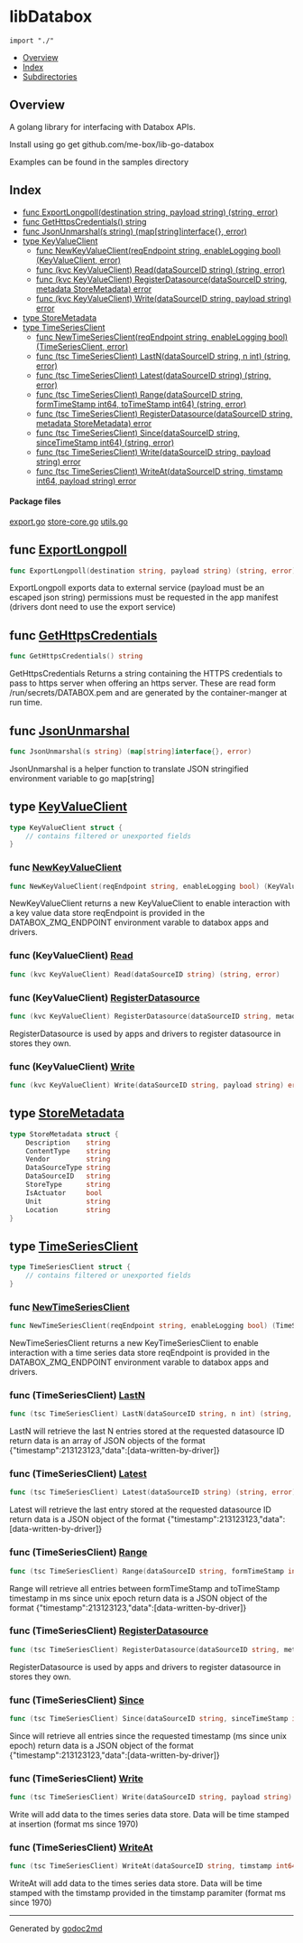 

# libDatabox
`import "./"`

* [Overview](#pkg-overview)
* [Index](#pkg-index)
* [Subdirectories](#pkg-subdirectories)

## <a name="pkg-overview">Overview</a>
A golang library for interfacing with Databox APIs.

Install using go get github.com/me-box/lib-go-databox

Examples can be found in the samples directory




## <a name="pkg-index">Index</a>
* [func ExportLongpoll(destination string, payload string) (string, error)](#ExportLongpoll)
* [func GetHttpsCredentials() string](#GetHttpsCredentials)
* [func JsonUnmarshal(s string) (map[string]interface{}, error)](#JsonUnmarshal)
* [type KeyValueClient](#KeyValueClient)
  * [func NewKeyValueClient(reqEndpoint string, enableLogging bool) (KeyValueClient, error)](#NewKeyValueClient)
  * [func (kvc KeyValueClient) Read(dataSourceID string) (string, error)](#KeyValueClient.Read)
  * [func (kvc KeyValueClient) RegisterDatasource(dataSourceID string, metadata StoreMetadata) error](#KeyValueClient.RegisterDatasource)
  * [func (kvc KeyValueClient) Write(dataSourceID string, payload string) error](#KeyValueClient.Write)
* [type StoreMetadata](#StoreMetadata)
* [type TimeSeriesClient](#TimeSeriesClient)
  * [func NewTimeSeriesClient(reqEndpoint string, enableLogging bool) (TimeSeriesClient, error)](#NewTimeSeriesClient)
  * [func (tsc TimeSeriesClient) LastN(dataSourceID string, n int) (string, error)](#TimeSeriesClient.LastN)
  * [func (tsc TimeSeriesClient) Latest(dataSourceID string) (string, error)](#TimeSeriesClient.Latest)
  * [func (tsc TimeSeriesClient) Range(dataSourceID string, formTimeStamp int64, toTimeStamp int64) (string, error)](#TimeSeriesClient.Range)
  * [func (tsc TimeSeriesClient) RegisterDatasource(dataSourceID string, metadata StoreMetadata) error](#TimeSeriesClient.RegisterDatasource)
  * [func (tsc TimeSeriesClient) Since(dataSourceID string, sinceTimeStamp int64) (string, error)](#TimeSeriesClient.Since)
  * [func (tsc TimeSeriesClient) Write(dataSourceID string, payload string) error](#TimeSeriesClient.Write)
  * [func (tsc TimeSeriesClient) WriteAt(dataSourceID string, timstamp int64, payload string) error](#TimeSeriesClient.WriteAt)


#### <a name="pkg-files">Package files</a>
[export.go](/src/target/export.go) [store-core.go](/src/target/store-core.go) [utils.go](/src/target/utils.go) 





## <a name="ExportLongpoll">func</a> [ExportLongpoll](/src/target/export.go?s=339:410#L5)
``` go
func ExportLongpoll(destination string, payload string) (string, error)
```
ExportLongpoll exports data to external service (payload must be an escaped json string)
permissions must be requested in the app manifest (drivers dont need to use the export service)



## <a name="GetHttpsCredentials">func</a> [GetHttpsCredentials](/src/target/utils.go?s=1752:1785#L68)
``` go
func GetHttpsCredentials() string
```
GetHttpsCredentials Returns a string containing the HTTPS credentials to pass to https server when offering an https server.
These are read form /run/secrets/DATABOX.pem and are generated by the container-manger at run time.



## <a name="JsonUnmarshal">func</a> [JsonUnmarshal](/src/target/utils.go?s=1942:2002#L74)
``` go
func JsonUnmarshal(s string) (map[string]interface{}, error)
```
JsonUnmarshal is a helper function to translate JSON stringified environment variable
to go map[string]




## <a name="KeyValueClient">type</a> [KeyValueClient](/src/target/store-core.go?s=137:230#L3)
``` go
type KeyValueClient struct {
    // contains filtered or unexported fields
}
```






### <a name="NewKeyValueClient">func</a> [NewKeyValueClient](/src/target/store-core.go?s=436:522#L11)
``` go
func NewKeyValueClient(reqEndpoint string, enableLogging bool) (KeyValueClient, error)
```
NewKeyValueClient returns a new KeyValueClient to enable interaction with a key value data store
reqEndpoint is provided in the DATABOX_ZMQ_ENDPOINT environment varable to databox apps and drivers.





### <a name="KeyValueClient.Read">func</a> (KeyValueClient) [Read](/src/target/store-core.go?s=1211:1278#L44)
``` go
func (kvc KeyValueClient) Read(dataSourceID string) (string, error)
```



### <a name="KeyValueClient.RegisterDatasource">func</a> (KeyValueClient) [RegisterDatasource](/src/target/store-core.go?s=1655:1750#L64)
``` go
func (kvc KeyValueClient) RegisterDatasource(dataSourceID string, metadata StoreMetadata) error
```
RegisterDatasource is used by apps and drivers to register datasource in stores they
own.




### <a name="KeyValueClient.Write">func</a> (KeyValueClient) [Write](/src/target/store-core.go?s=872:946#L26)
``` go
func (kvc KeyValueClient) Write(dataSourceID string, payload string) error
```



## <a name="StoreMetadata">type</a> [StoreMetadata](/src/target/utils.go?s=3648:3882#L148)
``` go
type StoreMetadata struct {
    Description    string
    ContentType    string
    Vendor         string
    DataSourceType string
    DataSourceID   string
    StoreType      string
    IsActuator     bool
    Unit           string
    Location       string
}
```









## <a name="TimeSeriesClient">type</a> [TimeSeriesClient](/src/target/store-core.go?s=2121:2216#L82)
``` go
type TimeSeriesClient struct {
    // contains filtered or unexported fields
}
```






### <a name="NewTimeSeriesClient">func</a> [NewTimeSeriesClient](/src/target/store-core.go?s=2431:2521#L90)
``` go
func NewTimeSeriesClient(reqEndpoint string, enableLogging bool) (TimeSeriesClient, error)
```
NewTimeSeriesClient returns a new KeyTimeSeriesClient to enable interaction with a time series data store
reqEndpoint is provided in the DATABOX_ZMQ_ENDPOINT environment varable to databox apps and drivers.





### <a name="TimeSeriesClient.LastN">func</a> (TimeSeriesClient) [LastN](/src/target/store-core.go?s=4629:4706#L166)
``` go
func (tsc TimeSeriesClient) LastN(dataSourceID string, n int) (string, error)
```
LastN will retrieve the last N entries stored at the requested datasource ID
return data is an array of JSON objects of the format {"timestamp":213123123,"data":[data-written-by-driver]}




### <a name="TimeSeriesClient.Latest">func</a> (TimeSeriesClient) [Latest](/src/target/store-core.go?s=4065:4136#L146)
``` go
func (tsc TimeSeriesClient) Latest(dataSourceID string) (string, error)
```
Latest will retrieve the last entry stored at the requested datasource ID
return data is a JSON object of the format {"timestamp":213123123,"data":[data-written-by-driver]}




### <a name="TimeSeriesClient.Range">func</a> (TimeSeriesClient) [Range](/src/target/store-core.go?s=5852:5962#L206)
``` go
func (tsc TimeSeriesClient) Range(dataSourceID string, formTimeStamp int64, toTimeStamp int64) (string, error)
```
Range will retrieve all entries between  formTimeStamp and toTimeStamp timestamp in ms since unix epoch
return data is a JSON object of the format {"timestamp":213123123,"data":[data-written-by-driver]}




### <a name="TimeSeriesClient.RegisterDatasource">func</a> (TimeSeriesClient) [RegisterDatasource](/src/target/store-core.go?s=6440:6537#L226)
``` go
func (tsc TimeSeriesClient) RegisterDatasource(dataSourceID string, metadata StoreMetadata) error
```
RegisterDatasource is used by apps and drivers to register datasource in stores they
own.




### <a name="TimeSeriesClient.Since">func</a> (TimeSeriesClient) [Since](/src/target/store-core.go?s=5211:5303#L186)
``` go
func (tsc TimeSeriesClient) Since(dataSourceID string, sinceTimeStamp int64) (string, error)
```
Since will retrieve all entries since the requested timestamp (ms since unix epoch)
return data is a JSON object of the format {"timestamp":213123123,"data":[data-written-by-driver]}




### <a name="TimeSeriesClient.Write">func</a> (TimeSeriesClient) [Write](/src/target/store-core.go?s=2992:3068#L106)
``` go
func (tsc TimeSeriesClient) Write(dataSourceID string, payload string) error
```
Write will add data to the times series data store. Data will be time stamped at insertion (format ms since 1970)




### <a name="TimeSeriesClient.WriteAt">func</a> (TimeSeriesClient) [WriteAt](/src/target/store-core.go?s=3490:3584#L126)
``` go
func (tsc TimeSeriesClient) WriteAt(dataSourceID string, timstamp int64, payload string) error
```
WriteAt will add data to the times series data store. Data will be time stamped with the timstamp provided in the
timstamp paramiter (format ms since 1970)








- - -
Generated by [godoc2md](http://godoc.org/github.com/davecheney/godoc2md)
